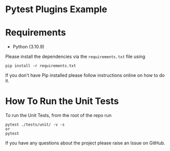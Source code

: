 # Pytest Plugins Example

[//]: # (This repo contains the sample code for the article - [What Is `pytest.ini` And How To Save Time Using Pytest Config]&#40;https://pytest-with-eric.com/pytest-best-practices/pytest-ini/&#41;)

# Requirements
* Python (3.10.9)

Please install the dependencies via the `requirements.txt` file using 
```commandline
pip install -r requirements.txt
```
If you don't have Pip installed please follow instructions online on how to do it.

# How To Run the Unit Tests
To run the Unit Tests, from the root of the repo run
```commandline
pytest ./tests/unit/ -v -s
or 
pytest
```

If you have any questions about the project please raise an Issue on GitHub. 